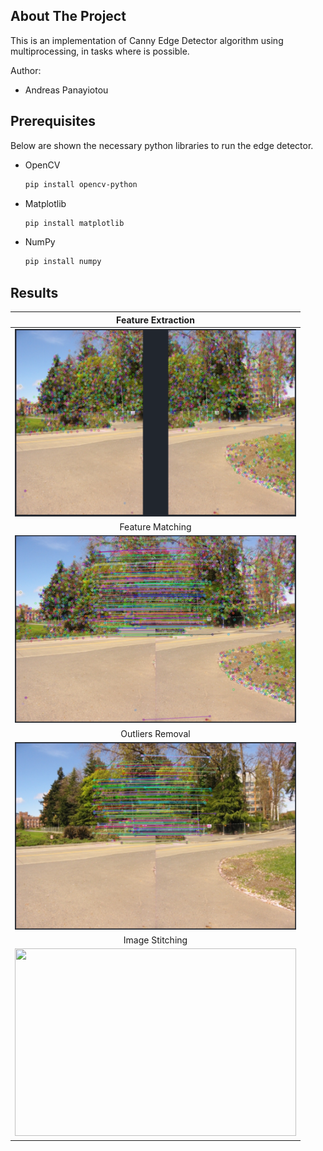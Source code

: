 <!-- ABOUT THE PROJECT -->
## About The Project

This is an implementation of Canny Edge Detector algorithm using multiprocessing, in tasks where is possible.

Author:
* Andreas Panayiotou

## Prerequisites

Below are shown the necessary python libraries to run the edge detector. 
* OpenCV
  ```sh
  pip install opencv-python
  ```
* Matplotlib
  ```sh
  pip install matplotlib
  ```
* NumPy
  ```sh
  pip install numpy
  ```
## Results
Feature Extraction        |
:------------------------:|
<img src="DemoImages/ExtractFeatures.PNG" width="450" height="300">  |
Feature Matching |
<img src="DemoImages/FeatureMatching.PNG" width="450" height="300"> |
Outliers Removal |
<img src="DemoImages/OutliersRemoval.PNG" width="450" height="300"> |
Image  Stitching |
<img src="DemoImages/Image Stitching.PNG" width="450" height="300"> |

